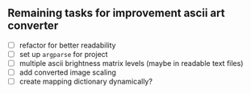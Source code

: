**Remaining tasks for improvement ascii art converter**
---
- [ ] refactor for better readability
- [ ] set up `argparse` for project
- [ ] multiple ascii brightness matrix levels (maybe in readable text files)
- [ ] add converted image scaling
- [ ] create mapping dictionary dynamically?
